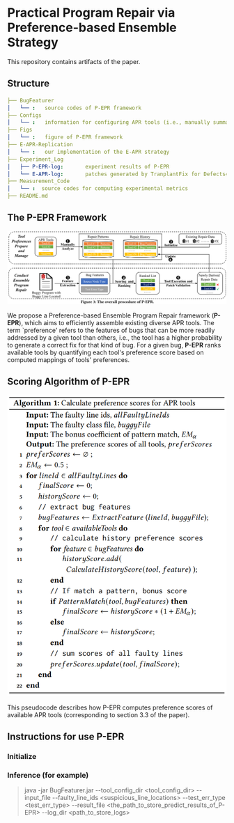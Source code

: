 # Practical Program Repair via Preference-based Ensemble Strategy

This repository contains artifacts of the paper.

## Structure
```yaml
├── BugFeaturer
│   └── :   source codes of P-EPR framework 
├── Configs
│   └── :   information for configuring APR tools (i.e., manually summarized repair patterns of different tools and the repair history)
├── Figs
│   └── :   figure of P-EPR framework
├── E-APR-Replication
│   └── :   our implementation of the E-APR strategy 
├── Experiment_Log
│   ├── P-EPR-log:       experiment results of P-EPR
│   └── E-APR-log:       patches generated by TranplantFix for Defects4J v2.0 bugs
├── Measurement_Code
│   └── :  source codes for computing experimental metrics
├── README.md

```

## The P-EPR Framework
![PEPR_architecture](./Figs/P-EPR-Framework.PNG)

We propose a Preference-based Ensemble Program Repair framework (**P-EPR**),
which aims to efficiently assemble existing diverse APR tools. The term `preference' refers to the features of bugs that can be more readily addressed by a given tool than others, i.e., the tool has a higher probability to generate a correct fix for that kind of bug. 
For a given bug, **P-EPR** ranks available tools by quantifying each tool's preference score based on computed mappings of tools' preferences.

## Scoring Algorithm of P-EPR
![PEPR_architecture](./Figs/ScoreAlgorithm.png)

This pseudocode describes how P-EPR computes preference scores of available APR tools
(corresponding to section 3.3 of the paper).



## Instructions for use P-EPR
### Initialize

### Inference (for example)
> java -jar BugFeaturer.jar --tool_config_dir <tool_config_dir> --input_file <path of the buggy class file> --faulty_line_ids <suspicious_line_locations> --test_err_type <test_err_type> --result_file <the_path_to_store_predict_results_of_P-EPR> --log_dir <path_to_store_logs>